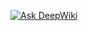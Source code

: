 [![Ask DeepWiki](https://deepwiki.com/badge.svg)](https://deepwiki.com/Isaias951017/Trabajo-Practica)
